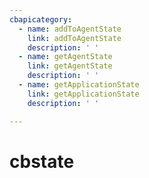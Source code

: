 ```yaml
---
cbapicategory:
  - name: addToAgentState
    link: addToAgentState
    description: ' '
  - name: getAgentState
    link: getAgentState
    description: ' '
  - name: getApplicationState
    link: getApplicationState
    description: ' '

---
```

# cbstate
<CBAPICategory />
